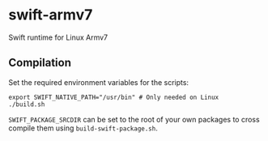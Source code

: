 # swift-armv7
Swift runtime for Linux Armv7

## Compilation

Set the required environment variables for the scripts:

```
export SWIFT_NATIVE_PATH="/usr/bin" # Only needed on Linux
./build.sh
```

`SWIFT_PACKAGE_SRCDIR` can be set to the root of your own packages to cross compile them using `build-swift-package.sh`.
